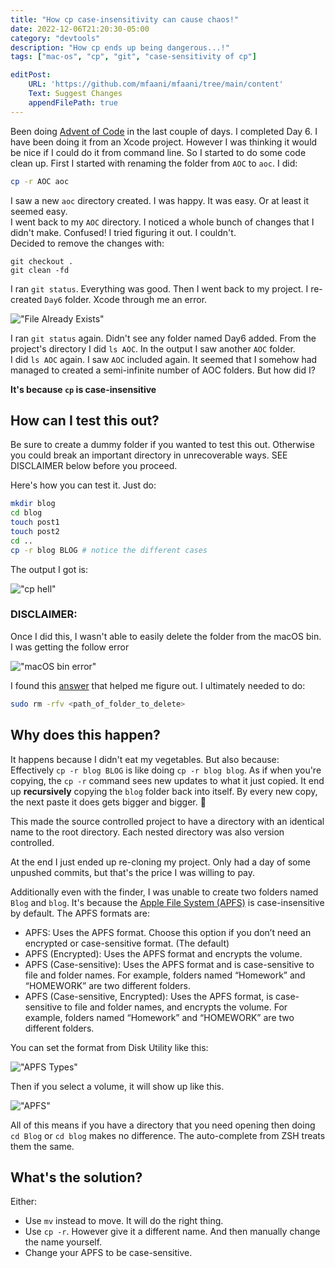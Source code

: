 ```yaml
---
title: "How cp case-insensitivity can cause chaos!"
date: 2022-12-06T21:20:30-05:00
category: "devtools"
description: "How cp ends up being dangerous...!"
tags: ["mac-os", "cp", "git", "case-sensitivity of cp"]

editPost:
    URL: 'https://github.com/mfaani/mfaani/tree/main/content'
    Text: Suggest Changes
    appendFilePath: true
---
```


Been doing [Advent of Code](https://adventofcode.com) in the last couple of days. I completed Day 6. I have been doing it from an Xcode project. However I was thinking it would be nice if I could do it from command line. So I started to do some code clean up. First I started with renaming the folder from `AOC` to `aoc`. I did: 

```bash
cp -r AOC aoc
```

I saw a new `aoc` directory created. I was happy. It was easy. Or at least it seemed easy.  
I went back to my `AOC` directory. I noticed a whole bunch of changes that I didn't make. Confused! I tried figuring it out. I couldn't.  
Decided to remove the changes with:

```
git checkout .
git clean -fd
```

I ran `git status`. Everything was good. Then I went back to my project. I re-created `Day6` folder. Xcode through me an error.

!["File Already Exists"](/xcode-path-already-exists.png)

I ran `git status` again. Didn't see any folder named Day6 added. From the project's directory I did `ls AOC`. In the output I saw another `AOC` folder.  
I did `ls AOC` again. I saw `AOC` included again. It seemed that I somehow had managed to created a semi-infinite number of AOC folders. But how did I?

**It's because `cp` is case-insensitive**

## How can I test this out?

Be sure to create a dummy folder if you wanted to test this out. Otherwise you could break an important directory in unrecoverable ways. SEE DISCLAIMER below before you proceed.


Here's how you can test it. Just do: 

```bash
mkdir blog
cd blog
touch post1
touch post2
cd ..
cp -r blog BLOG # notice the different cases
```

The output I got is: 

!["cp hell"](/cp-hell.png)

### DISCLAIMER: 
Once I did this, I wasn't able to easily delete the folder from the macOS bin. I was getting the follow error

!["macOS bin error"](/macOS-bin-error.png)

I found this [answer](https://apple.stackexchange.com/questions/412996/folder-wont-delete-from-trash-for-cant-delete-imageitems-because-its-pathn/435567#435567) that helped me figure out. I ultimately needed to do: 

```bash
sudo rm -rfv <path_of_folder_to_delete>
```

## Why does this happen? 
It happens because I didn't eat my vegetables. But also because:  
Effectively `cp -r blog BLOG` is like doing `cp -r blog blog`. 
As if when you're copying, the `cp -r` command sees new updates to what it just copied. It end up **recursively** copying the `blog` folder back into itself. By every new copy, the next paste it does gets bigger and bigger. 🤷

This made the source controlled project to have a directory with an identical name to the root directory. Each nested directory was also version controlled. 

At the end I just ended up re-cloning my project. Only had a day of some unpushed commits, but that's the price I was willing to pay. 

Additionally even with the finder, I was unable to create two folders named `Blog` and `blog`. It's because the [Apple File System (APFS)](https://support.apple.com/guide/disk-utility/file-system-formats-dsku19ed921c/mac) is case-insensitive by default. The APFS formats are: 

- APFS: Uses the APFS format. Choose this option if you don’t need an encrypted or case-sensitive format. (The default)
- APFS (Encrypted): Uses the APFS format and encrypts the volume.
- APFS (Case-sensitive): Uses the APFS format and is case-sensitive to file and folder names. For example, folders named “Homework” and “HOMEWORK” are two different folders.
- APFS (Case-sensitive, Encrypted): Uses the APFS format, is case-sensitive to file and folder names, and encrypts the volume. For example, folders named “Homework” and “HOMEWORK” are two different folders.

You can set the format from Disk Utility like this: 

!["APFS Types"](/add-apfs-volume.png)

Then if you select a volume, it will show up like this.

!["APFS"](/APFS.jpg "Shows the encrypted and case-sensitive formats. You can add/view from 'Disk Utility'")

All of this means if you have a directory that you need opening then doing `cd Blog` or `cd blog` makes no difference. The auto-complete from ZSH treats them the same.

## What's the solution? 
Either: 
- Use `mv` instead to move. It will do the right thing.
- Use `cp -r`. However give it a different name. And then manually change the name yourself. 
- Change your APFS to be case-sensitive. 
